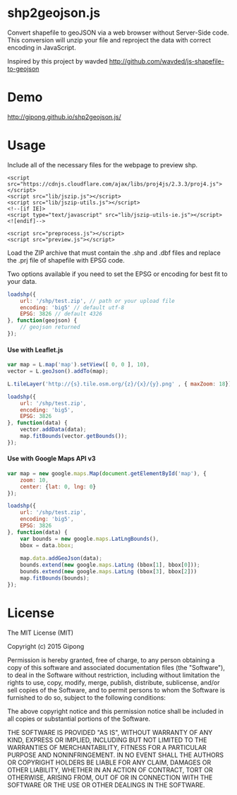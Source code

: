 # shp2geojson.js
Convert shapefile to geoJSON via a web browser without Server-Side code. This conversion will unzip your file and reproject the data with correct encoding in JavaScript.

Inspired by this project by wavded http://github.com/wavded/js-shapefile-to-geojson

# Demo
http://gipong.github.io/shp2geojson.js/

# Usage
Include all of the necessary files for the webpage to preview shp.

```
<script src="https://cdnjs.cloudflare.com/ajax/libs/proj4js/2.3.3/proj4.js"></script>
<script src="lib/jszip.js"></script>
<script src="lib/jszip-utils.js"></script>
<!--[if IE]>
<script type="text/javascript" src="lib/jszip-utils-ie.js"></script>
<![endif]-->

<script src="preprocess.js"></script>
<script src="preview.js"></script>
```

Load the ZIP archive that must contain the .shp and .dbf files and replace the .prj file of shapefile with EPSG code.

Two options available if you need to set the EPSG or encoding for best fit to your data.

```JavaScript
loadshp({
    url: '/shp/test.zip', // path or your upload file
    encoding: 'big5' // default utf-8
    EPSG: 3826 // default 4326
}, function(geojson) {
    // geojson returned
});
```

#### Use with Leaflet.js
```JavaScript
var map = L.map('map').setView([ 0, 0 ], 10),
vector = L.geoJson().addTo(map);

L.tileLayer('http://{s}.tile.osm.org/{z}/{x}/{y}.png' , { maxZoom: 18}).addTo(map);

loadshp({
    url: '/shp/test.zip',
    encoding: 'big5',
    EPSG: 3826
}, function(data) {
    vector.addData(data);
    map.fitBounds(vector.getBounds()); 
});
```


#### Use with Google Maps API v3
```JavaScript
var map = new google.maps.Map(document.getElementById('map'), {
    zoom: 10,
    center: {lat: 0, lng: 0}
});

loadshp({
    url: '/shp/test.zip',
    encoding: 'big5',
    EPSG: 3826
}, function(data) {
    var bounds = new google.maps.LatLngBounds(),
    bbox = data.bbox;
    
    map.data.addGeoJson(data);
    bounds.extend(new google.maps.LatLng (bbox[1], bbox[0]));
    bounds.extend(new google.maps.LatLng (bbox[3], bbox[2]))
    map.fitBounds(bounds);
});
```

# License
The MIT License (MIT)

Copyright (c) 2015 Gipong

Permission is hereby granted, free of charge, to any person obtaining a copy
of this software and associated documentation files (the "Software"), to deal
in the Software without restriction, including without limitation the rights
to use, copy, modify, merge, publish, distribute, sublicense, and/or sell
copies of the Software, and to permit persons to whom the Software is
furnished to do so, subject to the following conditions:

The above copyright notice and this permission notice shall be included in all
copies or substantial portions of the Software.

THE SOFTWARE IS PROVIDED "AS IS", WITHOUT WARRANTY OF ANY KIND, EXPRESS OR
IMPLIED, INCLUDING BUT NOT LIMITED TO THE WARRANTIES OF MERCHANTABILITY,
FITNESS FOR A PARTICULAR PURPOSE AND NONINFRINGEMENT. IN NO EVENT SHALL THE
AUTHORS OR COPYRIGHT HOLDERS BE LIABLE FOR ANY CLAIM, DAMAGES OR OTHER
LIABILITY, WHETHER IN AN ACTION OF CONTRACT, TORT OR OTHERWISE, ARISING FROM,
OUT OF OR IN CONNECTION WITH THE SOFTWARE OR THE USE OR OTHER DEALINGS IN THE
SOFTWARE.